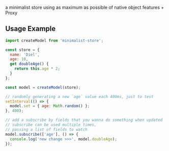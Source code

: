 a minimalist store using as maximum as possible of native object features + Proxy

## Usage Example

```js
import createModel from 'minimalist-store';

const store = {
  name: 'Diel',
  age: 10,
  get doubleAge() {
    return this.age * 2;
  }
};

const model = createModel(store);

// randomly generating a new `age` value each 400ms, just to test
setInterval(() => {
  model.set = { age: Math.random() };
}, 400);

// add a subscribe by fields that you wanna do something when updated
// subscribe can be used multiple times, 
// passing a list of fields to watch
model.subscribe(['age'], () => {
  console.log('new change >>>', model.doubleAge);
});

```